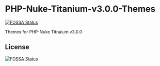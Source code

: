 # PHP-Nuke-Titanium-v3.0.0-Themes
[![FOSSA Status](https://app.fossa.io/api/projects/git%2Bgithub.com%2FTerranceWolfe%2FPHP-Nuke-Titanium-v3.0.0-Themes.svg?type=shield)](https://app.fossa.io/projects/git%2Bgithub.com%2FTerranceWolfe%2FPHP-Nuke-Titanium-v3.0.0-Themes?ref=badge_shield)

Themes for PHP-Nuke Titnaium v3.0.0


## License
[![FOSSA Status](https://app.fossa.io/api/projects/git%2Bgithub.com%2FTerranceWolfe%2FPHP-Nuke-Titanium-v3.0.0-Themes.svg?type=large)](https://app.fossa.io/projects/git%2Bgithub.com%2FTerranceWolfe%2FPHP-Nuke-Titanium-v3.0.0-Themes?ref=badge_large)